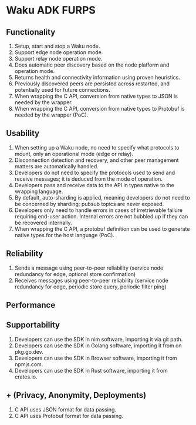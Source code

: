 # Waku ADK FURPS

## Functionality

1. Setup, start and stop a Waku node.
2. Support edge node operation mode.
3. Support relay node operation mode.
4. Does automatic peer discovery based on the node platform and operation mode.
5. Returns health and connectivity information using proven heuristics.
6. Previously discovered peers are persisted across restarted, and potentially used for future connections.
7. When wrapping the C API, conversion from native types to JSON is needed by the wrapper.
8. When wrapping the C API, conversion from native types to Protobuf is needed by the wrapper (PoC).

## Usability

1. When setting up a Waku node, no need to specify what protocols to mount, only an operational mode (edge or relay).
2. Disconnection detection and recovery, and other peer management matters are automatically handled.
3. Developers do not need to specify the protocols used to send and receive messages; it is deduced from the mode of operation.
4. Developers pass and receive data to the API in types native to the wrapping language.
5. By default, auto-sharding is applied, meaning developers do not need to be concerned by sharding; pubsub topics are never exposed.
6. Developers only need to handle errors in cases of irretrievable failure requiring end-user action. Internal errors are not bubbled up if they can be recovered internally.
7. When wrapping the C API, a protobuf definition can be used to generate native types for the host language (PoC).

## Reliability

1. Sends a message using peer-to-peer reliability (service node redundancy for edge, optional store confirmation)
2. Receives messages using peer-to-peer reliability (service node redundancy for edge, periodic store query, periodic filter ping)

## Performance

## Supportability

1. Developers can use the SDK in nim software, importing it via git path.
2. Developers can use the SDK in Golang software, importing it from on pkg.go.dev.
3. Developers can use the SDK in Browser software, importing it from npmjs.com.
4. Developers can use the SDK in Rust software, importing it from crates.io.

## + (Privacy, Anonymity, Deployments)

1. C API uses JSON format for data passing.
2. C API uses Protobuf format for data passing.